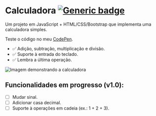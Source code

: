 # Calculadora [![Generic badge](https://img.shields.io/badge/versão-0.3-blue.svg)](https://shields.io/)

Um projeto em JavaScript + HTML/CSS/Bootstrap que implementa uma calculadora simples.

Teste o código no meu [CodePen](https://codepen.io/atomiclake/pen/BaejwmY).

- ✅ Adição, subtração, multiplicação e divisão.
- ✅ Suporte à entrada do teclado.
- ✅ Lembra a última operação.

![Imagem demonstrando a calculadora](https://github.com/atomiclake/calculadora-javascript/assets/155380722/c6491f03-3f50-4a77-93e7-62bbb29b831f)

## Funcionalidades em progresso (v1.0):

- [ ] Mudar sinal.
- [ ] Adicionar casa decimal.
- [ ] Suporte à operações em cadeia (ex.: 1 + 2 + 3).
